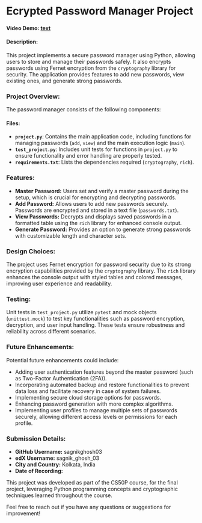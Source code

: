 # Ecrypted Password Manager Project

#### Video Demo: [text](https://youtu.be/VjGEL7_PVHg?si=xWLkP-EzNuK8WGQn)

#### Description:
This project implements a secure password manager using Python, allowing users to store and manage their passwords safely. It also encrypts passwords using Fernet encryption from the `cryptography` library for security. The application provides features to add new passwords, view existing ones, and generate strong passwords.

### Project Overview:
The password manager consists of the following components:

#### Files:
- **`project.py`**: Contains the main application code, including functions for managing passwords (`add`, `view`) and the main execution logic (`main`).
- **`test_project.py`**: Includes unit tests for functions in `project.py` to ensure functionality and error handling are properly tested.
- **`requirements.txt`**: Lists the dependencies required (`cryptography`, `rich`).

### Features:
- **Master Password:** Users set and verify a master password during the setup, which is crucial for encrypting and decrypting passwords.
- **Add Password:** Allows users to add new passwords securely. Passwords are encrypted and stored in a text file (`passwords.txt`).
- **View Passwords:** Decrypts and displays saved passwords in a formatted table using the `rich` library for enhanced console output.
- **Generate Password:** Provides an option to generate strong passwords with customizable length and character sets.

### Design Choices:
The project uses Fernet encryption for password security due to its strong encryption capabilities provided by the `cryptography` library. The `rich` library enhances the console output with styled tables and colored messages, improving user experience and readability.

### Testing:
Unit tests in `test_project.py` utilize `pytest` and mock objects (`unittest.mock`) to test key functionalities such as password encryption, decryption, and user input handling. These tests ensure robustness and reliability across different scenarios.

### Future Enhancements:
Potential future enhancements could include:
- Adding user authentication features beyond the master password (such as Two-Factor Authentication (2FA)).
- Incorporating automated backup and restore functionalities to prevent data loss and facilitate recovery in case of system failures.
- Implementing secure cloud storage options for passwords.
- Enhancing password generation with more complex algorithms.
- Implementing user profiles to manage multiple sets of passwords securely, allowing different access levels or permissions for each profile.

### Submission Details:
- **GitHub Username:** sagnikghosh03
- **edX Username:** sagnik_ghosh_03
- **City and Country:** Kolkata, India
- **Date of Recording:**

This project was developed as part of the CS50P course, for the final project, leveraging Python programming concepts and cryptographic techniques learned throughout the course.

Feel free to reach out if you have any questions or suggestions for improvement!
